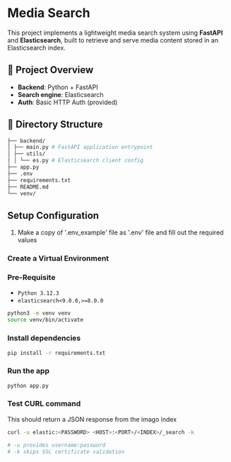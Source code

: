 # Media Search

This project implements a lightweight media search system using **FastAPI** and **Elasticsearch**, built to retrieve and serve media content stored in an Elasticsearch index.

## 🚀 Project Overview
- **Backend**: Python + FastAPI
- **Search engine**: Elasticsearch
- **Auth**: Basic HTTP Auth (provided)

## 📂 Directory Structure
```bash
├── backend/
│ ├── main.py # FastAPI application entrypoint
│ ├── utils/
│ │ └── es.py # Elasticsearch client config
├── app.py
├── .env
├── requirements.txt
├── README.md
└── venv/ 
```

## Setup Configuration
1. Make a copy of '.env_example' file as '.env' file and fill out the required values

### Create a Virtual Environment

### Pre-Requisite
 - `Python 3.12.3`
 - `elasticsearch<9.0.0,>=8.0.0`

```bash
python3 -m venv venv
source venv/bin/activate
```
### Install dependencies

```bash
pip install -r requirements.txt
```
### Run the app

```bash
python app.py
```

### Test CURL command
This should return a JSON response from the imago index

```bash
curl -u elastic:<PASSWORD> <HOST>:<PORT>/<INDEX>/_search -k

# -u provides username:password
# -k skips SSL certificate validation
```

